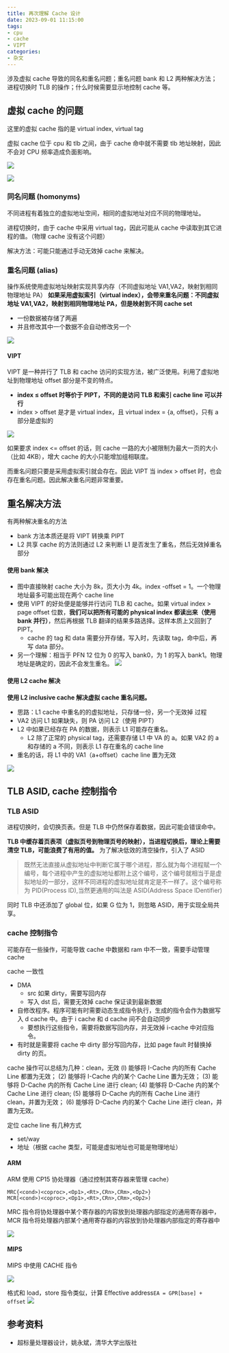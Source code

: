 ```yaml
---
title: 再次理解 Cache 设计
date: 2023-09-01 11:15:00
tags:
- cpu
- cache
- VIPT
categories:
- 杂文
---
```


涉及虚拟 cache 导致的同名和重名问题；重名问题 bank 和 L2 两种解决方法；进程切换时 TLB 的操作；什么时候需要显示地控制 cache 等。

<!-- more -->
## 虚拟 cache 的问题

这里的虚拟 cache 指的是 virtual index, virtual tag

虚拟 cache 位于 cpu 和 tlb 之间，由于 cache 命中就不需要 tlb 地址映射，因此不会对 CPU 频率造成负面影响。

![](https://raw.githubusercontent.com/TheRainstorm/.image-bed/main/20230901112851.png)

![](https://raw.githubusercontent.com/TheRainstorm/.image-bed/main/20230901112840.png)

### 同名问题 (homonyms)

不同进程有着独立的虚拟地址空间，相同的虚拟地址对应不同的物理地址。

进程切换时，由于 cache 中采用 virtual tag，因此可能从 cache 中读取到其它进程的值。（物理 cache 没有这个问题）

解决方法：可能只能通过手动无效掉 cache 来解决。

### 重名问题 (alias)

操作系统使用虚拟地址映射实现共享内存（不同虚拟地址 VA1,VA2，映射到相同物理地址 PA）
**如果采用虚拟索引（virtual index），会带来重名问题：不同虚拟地址 VA1,VA2，映射到相同物理地址 PA，但是映射到不同 cache set**

- 一份数据被存储了两遍
- 并且修改其中一个数据不会自动修改另一个

![](https://raw.githubusercontent.com/TheRainstorm/.image-bed/main/20230901113513.png)

#### VIPT

VIPT 是一种并行了 TLB 和 cache 访问的实现方法，被广泛使用。利用了虚拟地址到物理地址 offset 部分是不变的特点。

- **index ≤ offset 时等价于 PIPT，不同的是访问 TLB 和索引 cache line 可以并行**
- index > offset 是才是 virtual index，且 virtual index = {a, offset}，只有 a 部分是虚拟的

![](https://raw.githubusercontent.com/TheRainstorm/.image-bed/main/20230901113445.png)

如果要求 index <= offset 的话，则 cache 一路的大小被限制为最大一页的大小（比如 4KB），增大 cache 的大小只能增加组相联度。

而重名问题只要是采用虚拟索引就会存在。因此 VIPT 当 index > offset 时，也会存在重名问题。因此解决重名问题非常重要。

## 重名解决方法

有两种解决重名的方法

- bank 方法本质还是将 VIPT 转换乘 PIPT
- L2 共享 cache 的方法则通过 L2 来判断 L1 是否发生了重名，然后无效掉重名部分

#### 使用 bank 解决

- 图中直接映射 cache 大小为 8k，页大小为 4k。index -offset = 1。一个物理地址最多可能出现在两个 cache line
- 使用 VIPT 的好处便是能够并行访问 TLB 和 cache。如果 virtual index > page offset 位数，**我们可以把所有可能的 physical index 都读出来（使用 bank 并行）**，然后再根据 TLB 翻译的结果多路选择。这样本质上又回到了 PIPT。
  - cache 的 tag 和 data 需要分开存储，写入时，先读取 tag，命中后，再写 data 部分。
- 另一个理解：相当于 PFN 12 位为 0 的写入 bank0，为 1 的写入 bank1。物理地址是确定的，因此不会发生重名。
![](https://raw.githubusercontent.com/TheRainstorm/.image-bed/main/20230901102407.png)

#### 使用 L2 cache 解决

**使用 L2 inclusive cache 解决虚拟 cache 重名问题。**

- 思路：L1 cache 中重名的的虚拟地址，只存储一份，另一个无效掉
过程
- VA2 访问 L1 如果缺失，则 PA 访问 L2（使用 PIPT）
- L2 中如果已经存在 PA 的数据，则表示 L1 可能存在重名。
  - L2 除了正常的 physical tag，还需要存储 L1 中 VA 的 a。如果 VA2 的 a 和存储的 a 不同，则表示 L1 存在重名的 cache line
- 重名的话，将 L1 中的 VA1（a+offset）cache line 置为无效

![](https://raw.githubusercontent.com/TheRainstorm/.image-bed/main/20230831193427.png)

## TLB ASID, cache 控制指令

### TLB ASID

进程切换时，会切换页表。但是 TLB 中仍然保存着数据，因此可能会错误命中。

**TLB 中缓存着页表项（虚拟页号到物理页号的映射），当进程切换后，理论上需要清空 TLB，可能浪费了有用的值。**
为了解决低效的清空操作，引入了 ASID
> 既然无法直接从虚拟地址中判断它属于哪个进程，那么就为每个进程赋一个编号，每个进程中产生的虚拟地址都附上这个编号，这个编号就相当于是虚拟地址的一部分，这样不同进程的虚拟地址就肯定是不一样了。这个编号称为 PID(Process ID),当然更通用的叫法是 ASID(Address Space IDentifier)

同时 TLB 中还添加了 global 位，如果 G 位为 1，则忽略 ASID，用于实现全局共享。

### cache 控制指令

可能存在一些操作，可能导致 cache 中数据和 ram 中不一致，需要手动管理 cache

cache 一致性

- DMA
  - src 如果 dirty，需要写回内存
  - 写入 dst 后，需要无效掉 cache 保证读到最新数据
- 自修改程序。程序可能有时需要动态生成指令执行，生成的指令会作为数据写入 d cache 中。由于 i cache 和 d cache 间不会自动同步
  - 要想执行这些指令，需要将数据写回内存，并无效掉 i-cache 中对应指令。
- 有时就是需要将 cache 中 dirty 部分写回内存，比如 page fault 时替换掉 dirty 的页。

cache 操作可以总结为几种：clean，无效
(l) 能够将 I-Cache 内的所有 Cache Line 都置为无效；
(2) 能够将 I-Cache 内的某个 Cache Line 置为无效；
(3) 能够将 D-Cache 内的所有 Cache Line 进行 clean;
(4) 能够将 D-Cache 内的某个 Cache Line 进行 clean;
(5) 能够将 D-Cache 内的所有 Cache Line 进行 clean，并置为无效；
(6) 能够将 D-Cache 内的某个 Cache Line 进行 clean，并置为无效。

定位 cache line 有几种方式

- set/way
- 地址（根据 cache 类型，可能是虚拟地址也可能是物理地址）

#### ARM

ARM 使用 CP15 协处理器（通过控制其寄存器来管理 cache）

```
MRC{<cond>)<coproc>,<Op1>,<Rt>,CRn>,CRm>,<Op2>}
MCR[<cond>)<coproc>,<Op1>,<Rt>,CRn>,CRm>,<Op2>)
```

MRC 指令将协处理器中某个寄存器的内容放到处理器内部指定的通用寄存器中，
MCR 指令将处理器内部某个通用寄存器的内容放到协处理器内部指定的寄存器中

![](https://raw.githubusercontent.com/TheRainstorm/.image-bed/main/20230901111355.png)

#### MIPS

MIPS 中使用 CACHE 指令

![](https://raw.githubusercontent.com/TheRainstorm/.image-bed/main/20230901111019.png)

格式和 load，store 指令类似，计算 Effective address`EA = GPR[base] + offset`
![](https://raw.githubusercontent.com/TheRainstorm/.image-bed/main/20230901111033.png)

## 参考资料

- 超标量处理器设计，姚永斌，清华大学出版社

